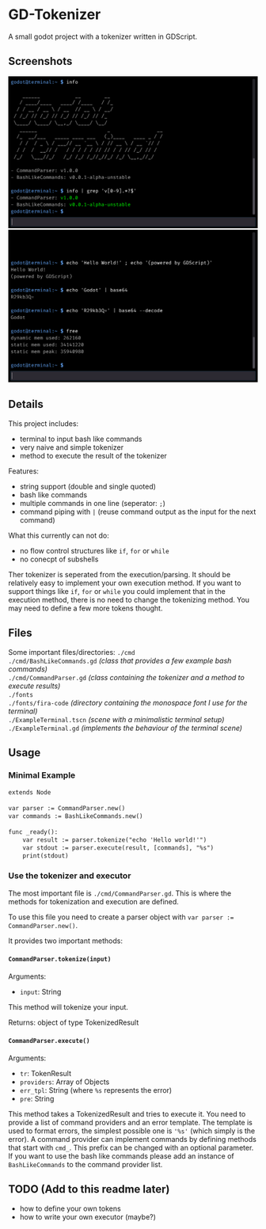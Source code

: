 # GD-Tokenizer

A small godot project with a tokenizer written in GDScript.

## Screenshots

![Screenshot showing grep working with piped output](screenshot_2.png)
![Screenshot showing base64 in piped commands](screenshot_1.png)

## Details

This project includes:
- terminal to input bash like commands
- very naive and simple tokenizer
- method to execute the result of the tokenizer

Features:
- string support (double and single quoted)
- bash like commands
- multiple commands in one line (seperator: `;`)
- command piping with `|` (reuse command output as the input for the next command)

What this currently can not do:
- no flow control structures like `if`, `for` or `while`
- no conecpt of subshells

Ther tokenizer is seperated from the execution/parsing. It should be 
relatively easy to implement your own execution method. If you want
to support things like `if`, `for` or `while` you could implement that
in the execution method, there is no need to change the tokenizing method.
You may need to define a few more tokens thought.

## Files

Some important files/directories:
`./cmd`  
`./cmd/BashLikeCommands.gd` _(class that provides a few example bash commands)_  
`./cmd/CommandParser.gd` _(class containing the tokenizer and a method to execute results)_  
`./fonts`  
`./fonts/fira-code` _(directory containing the monospace font I use for the terminal)_  
`./ExampleTerminal.tscn` _(scene with a minimalistic terminal setup)_  
`./ExampleTerminal.gd` _(implements the behaviour of the terminal scene)_  

## Usage

### Minimal Example

```gdscript
extends Node

var parser := CommandParser.new()
var commands := BashLikeCommands.new()

func _ready():
    var result := parser.tokenize("echo 'Hello world!'")
    var stdout := parser.execute(result, [commands], "%s")
    print(stdout)
```

### Use the tokenizer and executor

The most important file is `./cmd/CommandParser.gd`. This is where the methods
for tokenization and execution are defined.

To use this file you need to create a parser object with `var parser := CommandParser.new()`.

It provides two important methods:

#### `CommandParser.tokenize(input)`

Arguments:
- `input`: String

This method will tokenize your input.

Returns: object of type TokenizedResult

#### `CommandParser.execute()`

Arguments:
- `tr`: TokenResult
- `providers`: Array of Objects
- `err_tpl`: String (where `%s` represents the error)
- `pre`: String

This method takes a TokenizedResult and tries to execute it. You need to provide
a list of command providers and an error template. The template is used to 
format errors, the simplest possible one is `'%s'` (which simply is the error).
A command provider can implement commands by defining methods that start with
`cmd_`. This prefix can be changed with an optional parameter. If you want to use
the bash like commands please add an instance of `BashLikeCommands` to the command
provider list.

## TODO (Add to this readme later)
- how to define your own tokens
- how to write your own executor (maybe?)

